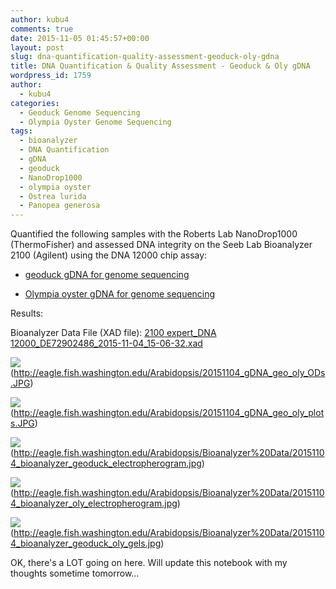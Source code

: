 ```yaml
---
author: kubu4
comments: true
date: 2015-11-05 01:45:57+00:00
layout: post
slug: dna-quantification-quality-assessment-geoduck-oly-gdna
title: DNA Quantification & Quality Assessment - Geoduck & Oly gDNA
wordpress_id: 1759
author:
  - kubu4
categories:
  - Geoduck Genome Sequencing
  - Olympia Oyster Genome Sequencing
tags:
  - bioanalyzer
  - DNA Quantification
  - gDNA
  - geoduck
  - NanoDrop1000
  - olympia oyster
  - Ostrea lurida
  - Panopea generosa
---
```


Quantified the following samples with the Roberts Lab NanoDrop1000 (ThermoFisher) and assessed DNA integrity on the Seeb Lab Bioanalyzer 2100 (Agilent) using the DNA 12000 chip assay:




    
  * [geoduck gDNA for genome sequencing](https://robertslab.github.io/sams-notebook/2015-10-29-dna-isolation-geoduck-olympia-oyster-2.html)

    
  * [Olympia oyster gDNA for genome sequencing](https://robertslab.github.io/sams-notebook/2015-10-29-dna-isolation-geoduck-olympia-oyster-2.html)



Results:

Bioanalyzer Data File (XAD file): [2100 expert_DNA 12000_DE72902486_2015-11-04_15-06-32.xad](https://eagle.fish.washington.edu/Arabidopsis/Bioanalyzer%20Data/2100%20expert_DNA%2012000_DE72902486_2015-11-04_15-06-32.xad)

![](https://eagle.fish.washington.edu/Arabidopsis/20151104_gDNA_geo_oly_ODs.JPG)(http://eagle.fish.washington.edu/Arabidopsis/20151104_gDNA_geo_oly_ODs.JPG)

![](https://eagle.fish.washington.edu/Arabidopsis/20151104_gDNA_geo_oly_plots.JPG)(http://eagle.fish.washington.edu/Arabidopsis/20151104_gDNA_geo_oly_plots.JPG)

![](https://eagle.fish.washington.edu/Arabidopsis/Bioanalyzer%20Data/20151104_bioanalyzer_geoduck_electropherogram.jpg)(http://eagle.fish.washington.edu/Arabidopsis/Bioanalyzer%20Data/20151104_bioanalyzer_geoduck_electropherogram.jpg)

![](https://eagle.fish.washington.edu/Arabidopsis/Bioanalyzer%20Data/20151104_bioanalyzer_oly_electropherogram.jpg)(http://eagle.fish.washington.edu/Arabidopsis/Bioanalyzer%20Data/20151104_bioanalyzer_oly_electropherogram.jpg)

![](https://eagle.fish.washington.edu/Arabidopsis/Bioanalyzer%20Data/20151104_bioanalyzer_geoduck_oly_gels.jpg)(http://eagle.fish.washington.edu/Arabidopsis/Bioanalyzer%20Data/20151104_bioanalyzer_geoduck_oly_gels.jpg)



OK, there's a LOT going on here. Will update this notebook with my thoughts sometime tomorrow...


